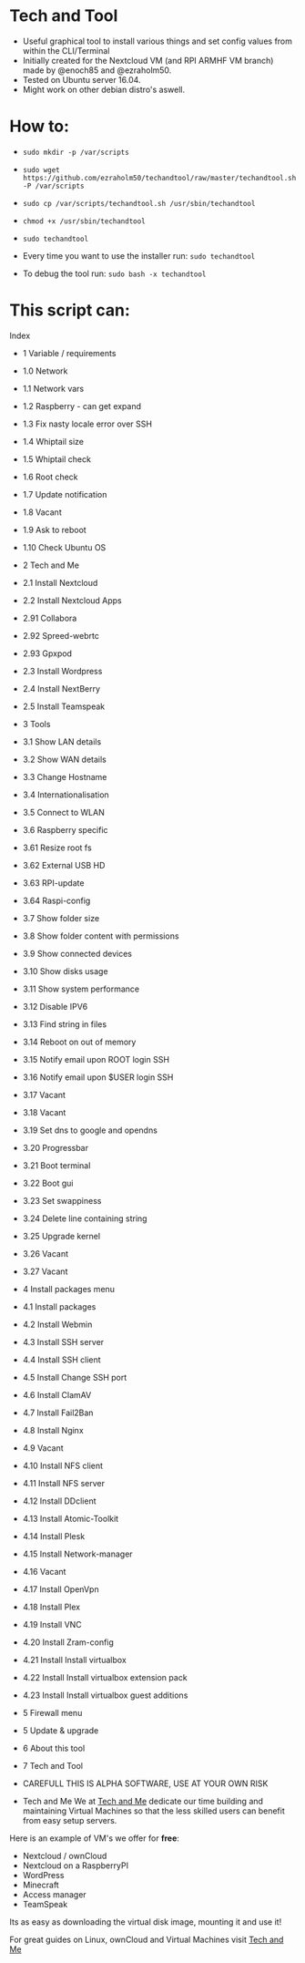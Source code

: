 # Tech and Tool

* Useful graphical tool to install various things and set config values from within the CLI/Terminal
* Initially created for the Nextcloud VM (and RPI ARMHF VM branch) made by @enoch85 and @ezraholm50.
* Tested on Ubuntu server 16.04.
* Might work on other debian distro's aswell.

# How to:
* ```sudo mkdir -p /var/scripts```
* ```sudo wget https://github.com/ezraholm50/techandtool/raw/master/techandtool.sh -P /var/scripts```
* ```sudo cp /var/scripts/techandtool.sh /usr/sbin/techandtool```
* ```chmod +x /usr/sbin/techandtool```
* ```sudo techandtool```
* Every time you want to use the installer run: ```sudo techandtool```

* To debug the tool run: ```sudo bash -x techandtool```

# This script can:
Index
* 1 Variable / requirements
* 1.0 Network
* 1.1 Network vars
* 1.2 Raspberry - can get expand
* 1.3 Fix nasty locale error over SSH
* 1.4 Whiptail size
* 1.5 Whiptail check
* 1.6 Root check
* 1.7 Update notification
* 1.8 Vacant
* 1.9 Ask to reboot
* 1.10 Check Ubuntu OS
* 2 Tech and Me
* 2.1 Install Nextcloud
* 2.2 Install Nextcloud Apps
* 2.91 Collabora
* 2.92 Spreed-webrtc
* 2.93 Gpxpod
* 2.3 Install Wordpress
* 2.4 Install NextBerry
* 2.5 Install Teamspeak
* 3 Tools
* 3.1 Show LAN details
* 3.2 Show WAN details
* 3.3 Change Hostname
* 3.4 Internationalisation
* 3.5 Connect to WLAN
* 3.6 Raspberry specific
* 3.61 Resize root fs
* 3.62 External USB HD
* 3.63 RPI-update
* 3.64 Raspi-config
* 3.7 Show folder size
* 3.8 Show folder content with permissions
* 3.9 Show connected devices
* 3.10 Show disks usage
* 3.11 Show system performance
* 3.12 Disable IPV6
* 3.13 Find string in files
* 3.14 Reboot on out of memory
* 3.15 Notify email upon ROOT login SSH
* 3.16 Notify email upon $USER login SSH
* 3.17 Vacant
* 3.18 Vacant
* 3.19 Set dns to google and opendns
* 3.20 Progressbar
* 3.21 Boot terminal
* 3.22 Boot gui
* 3.23 Set swappiness
* 3.24 Delete line containing string
* 3.25 Upgrade kernel
* 3.26 Vacant
* 3.27 Vacant
* 4 Install packages menu
* 4.1 Install packages
* 4.2 Install Webmin
* 4.3 Install SSH server
* 4.4 Install SSH client
* 4.5 Install Change SSH port
* 4.6 Install ClamAV
* 4.7 Install Fail2Ban
* 4.8 Install Nginx
* 4.9 Vacant
* 4.10 Install NFS client
* 4.11 Install NFS server
* 4.12 Install DDclient
* 4.13 Install Atomic-Toolkit
* 4.14 Install Plesk
* 4.15 Install Network-manager
* 4.16 Vacant
* 4.17 Install OpenVpn
* 4.18 Install Plex
* 4.19 Install VNC
* 4.20 Install Zram-config
* 4.21 Install Install virtualbox
* 4.22 Install Install virtualbox extension pack
* 4.23 Install Install virtualbox guest additions
* 5 Firewall menu
* 5 Update & upgrade
* 6 About this tool
* 7 Tech and Tool

* CAREFULL THIS IS ALPHA SOFTWARE, USE AT YOUR OWN RISK

* Tech and Me
We at [Tech and Me](https://www.techandme.se) dedicate our time building and maintaining Virtual Machines so that the less skilled users can benefit from easy setup servers.

Here is an example of VM's we offer for **free**:

* Nextcloud / ownCloud
* Nextcloud on a RaspberryPI
* WordPress
* Minecraft
* Access manager
* TeamSpeak

Its as easy as downloading the virtual disk image, mounting it and use it!

For great guides on Linux, ownCloud and Virtual Machines visit [Tech and Me](https://www.techandme.se)

